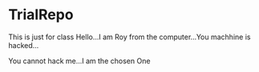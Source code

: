 # TrialRepo
This is just for class
Hello...I am Roy from the computer...You machhine is hacked...


You cannot hack me...I am the chosen One
